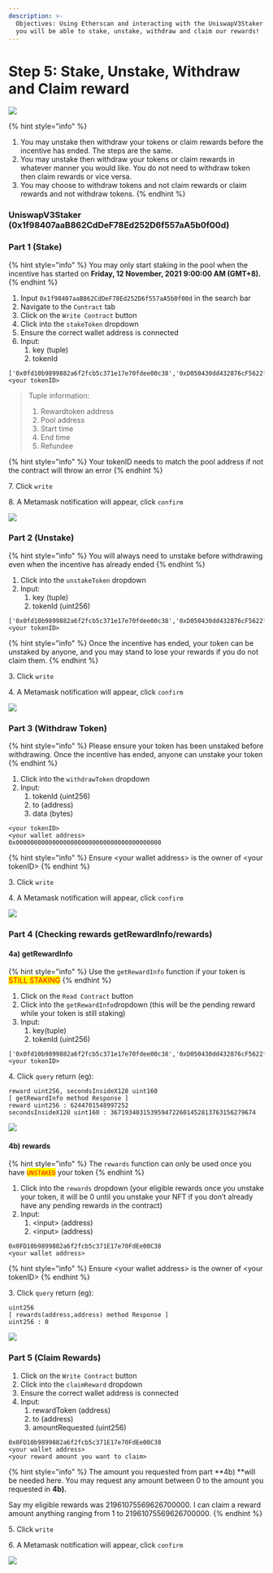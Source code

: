 ```yaml
---
description: >-
  Objectives: Using Etherscan and interacting with the UniswapV3Staker contract,
  you will be able to stake, unstake, withdraw and claim our rewards!
---
```


# Step 5: Stake, Unstake, Withdraw and Claim reward

![](<../.gitbook/assets/UniV3Staker 18-10-21.png>)

{% hint style="info" %}
1. You may unstake then withdraw your tokens or claim rewards before the incentive has ended. The steps are the same.
2. You may unstake then withdraw your tokens or claim rewards in whatever manner you would like. You do not need to withdraw token then claim rewards or vice versa.
3. You may choose to withdraw tokens and not claim rewards or claim rewards and not withdraw tokens.
{% endhint %}

### UniswapV3Staker (0x1f98407aaB862CdDeF78Ed252D6f557aA5b0f00d)

### Part 1 (Stake)

{% hint style="info" %}
You may only start staking in the pool when the incentive has started on **Friday, 12 November, 2021 9:00:00 AM (GMT+8).**
{% endhint %}

1. Input `0x1f98407aaB862CdDeF78Ed252D6f557aA5b0f00d` in the search bar
2. Navigate to the `Contract` tab
3. Click on the `Write Contract` button
4. Click into the `stakeToken` dropdown
5. Ensure the correct wallet address is connected
6. Input:
   1. key (tuple)
   2. tokenId

```
['0x0fd10b9899882a6f2fcb5c371e17e70fdee00c38','0xD050430dd432876cF5622fF60c4Dc106b64fA753',1636678800,1639184400,'0x1A63853beA8A8ccFb52898E1783909d7da475E46']
<your tokenID>
```

> Tuple information:
>
> 1. Rewardtoken address
> 2. Pool address
> 3. Start time
> 4. End time
> 5. Refundee

{% hint style="info" %}
Your tokenID needs to match the pool address if not the contract will throw an error
{% endhint %}

7\. Click `write`

8\. A Metamask notification will appear, click `confirm`

![](<../.gitbook/assets/UniswapV3Staker User1 Stake.PNG>)

### Part 2 (Unstake)

{% hint style="info" %}
You will always need to unstake before withdrawing even when the incentive has already ended
{% endhint %}

1. Click into the `unstakeToken` dropdown
2. Input:
   1. key (tuple)
   2. tokenId (uint256)

```
['0x0fd10b9899882a6f2fcb5c371e17e70fdee00c38','0xD050430dd432876cF5622fF60c4Dc106b64fA753',1636678800,1639184400,'0x1A63853beA8A8ccFb52898E1783909d7da475E46']
<your tokenID>
```

{% hint style="info" %}
Once the incentive has ended, your token can be unstaked by anyone, and you may stand to lose your rewards if you do not claim them.
{% endhint %}

3\. Click `write`

4\. A Metamask notification will appear, click `confirm`

![](<../.gitbook/assets/UniswapV3Staker User 2 Unstake.PNG>)

### Part 3 (Withdraw Token)

{% hint style="info" %}
Please ensure your token has been unstaked before withdrawing. Once the incentive has ended, anyone can unstake your token
{% endhint %}

1. Click into the `withdrawToken` dropdown
2. Input:
   1. tokenId (uint256)
   2. to (address)
   3. data (bytes)

```
<your tokenID>
<your wallet address>
0x0000000000000000000000000000000000000000
```

{% hint style="info" %}
Ensure \<your wallet address> is the owner of \<your tokenID>
{% endhint %}

3\. Click `write`

4\. A Metamask notification will appear, click `confirm`

![](<../.gitbook/assets/UniswapV3Staker User 3 (withdrawToken).PNG>)

### Part 4 (Checking rewards getRewardInfo/rewards)

#### 4a) getRewardInfo

{% hint style="info" %}
Use the `getRewardInfo` function if your token is <mark style="color:red;">STILL STAKING</mark>
{% endhint %}

1. Click on the `Read Contract` button
2. Click into the `getRewardInfo`dropdown (this will be the pending reward while your token is still staking)
3. Input:
   1. key(tuple)
   2. tokenId (uint256)

```
['0x0fd10b9899882a6f2fcb5c371e17e70fdee00c38','0xD050430dd432876cF5622fF60c4Dc106b64fA753',1636678800,1639184400,'0x1A63853beA8A8ccFb52898E1783909d7da475E46']
<your tokenID>
```

4\. Click `query` return (eg):

```
reward uint256, secondsInsideX128 uint160
[ getRewardInfo method Response ]
reward uint256 : 6244701548997252
secondsInsideX128 uint160 : 3671934031539594722601452813763156279674
```

![](<../.gitbook/assets/UniswapV3Staker User 4 (getRewardInfo).PNG>)

#### 4b) rewards

{% hint style="info" %}
The `rewards` function can only be used once you have <mark style="color:red;">`UNSTAKED`</mark> your token
{% endhint %}

1. Click into the `rewards` dropdown (your eligible rewards once you unstake your token, it will be 0 until you unstake your NFT if you don’t already have any pending rewards in the contract)
2. Input:
   1. \<input> (address)
   2. \<input> (address)

```
0x0FD10b9899882a6f2fcb5c371E17e70FdEe00C38
<your wallet address>
```

{% hint style="info" %}
Ensure \<your wallet address> is the owner of \<your tokenID>
{% endhint %}

3\. Click `query` return (eg):

```
uint256
[ rewards(address,address) method Response ]
uint256 : 0
```

![](<../.gitbook/assets/UniswapV3Staker User 5 (rewards).PNG>)

### Part 5 (Claim Rewards)

1. Click on the `Write Contract` button
2. Click into the `claimReward` dropdown
3. Ensure the correct wallet address is connected
4. Input:
   1. rewardToken (address)
   2. to (address)
   3. amountRequested (uint256)

```
0x0FD10b9899882a6f2fcb5c371E17e70FdEe00C38
<your wallet address>
<your reward amount you want to claim>
```

{% hint style="info" %}
The amount you requested from part \*\*4b) \*\*will be needed here. You may request any amount between 0 to the amount you requested in **4b).**

Say my eligible rewards was 21961075569626700000. I can claim a reward amount anything ranging from 1 to 21961075569626700000.
{% endhint %}

5\. Click `write`

6\. A Metamask notification will appear, click `confirm`

![](<../.gitbook/assets/UniswapV3Staker User 6 (claimReward).PNG>)
